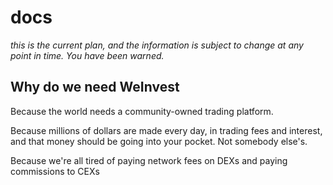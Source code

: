 # docs

*this is the current plan, and the information is subject to change at any point in time. You have been warned.*

## Why do we need **WeInvest**

Because the world needs a community-owned trading platform. 

Because millions of dollars are made every day, in trading fees and interest, and that money should be going into your pocket. Not somebody else's. 

Because we're all tired of paying network fees on DEXs and paying commissions to CEXs 

